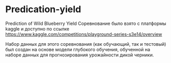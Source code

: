# Predication-yield
Prediction of Wild Blueberry Yield
Соревнование было взято с платформы kaggle и доступно по ссылке
https://www.kaggle.com/competitions/playground-series-s3e14/overview

Набор данных для этого соревнования (как обучающий, так и тестовый) был создан на основе модели глубокого обучения, обученной на наборе данных для прогнозирования урожайности дикой черники.
